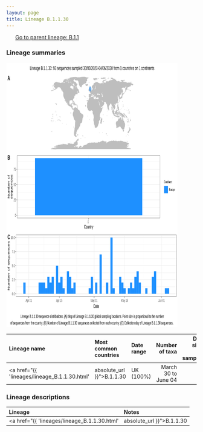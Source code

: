 ```yaml
---
layout: page
title: Lineage B.1.1.30
---
```




<p>
<ul class="actions small">
	 <a href="{{ 'lineages/lineage_B.1.1.html' | absolute_url }}" class="button special fit">Go to parent lineage: B.1.1</a>
</ul>
</p>
<h3> Lineage summaries</h3>

<img src="../assets/images/B.1.1.30.svg" alt="B.1.1.30 lineage summary figure" width="90%" height="700px" />


| Lineage name | Most common countries | Date range | Number of taxa |  Days since last sampling | Known Travel | Recall value |
|:-----|:-----|:-------|-------:|-------:|:---------|--------:|
| <a href="{{ 'lineages/lineage_B.1.1.30.html' | absolute_url }}">B.1.1.30</a> | UK (100%) | March 30 to June 04 | 93 | 18 |  | 0.955 |

<h3>Lineage descriptions</h3>

| Lineage | Notes |
|:-----|:-----|
| <a href="{{ 'lineages/lineage_B.1.1.30.html' | absolute_url }}">B.1.1.30</a> | Wales lineage (BS=91) |

